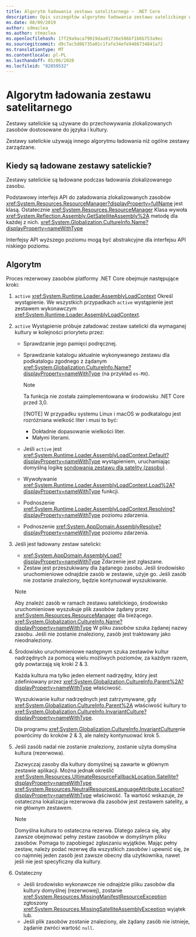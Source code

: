 ```yaml
---
title: Algorytm ładowania zestawu satelitarnego — .NET Core
description: Opis szczegółów algorytmu ładowania zestawu satelickiego w programie .NET Core
ms.date: 08/09/2019
author: sdmaclea
ms.author: stmaclea
ms.openlocfilehash: 17f29a9aca79019daa91736e586bf1b6b753a9ec
ms.sourcegitcommit: d9c7ac5d06735a01c1fafe34efe9486734841a72
ms.translationtype: MT
ms.contentlocale: pl-PL
ms.lasthandoff: 05/06/2020
ms.locfileid: "82859532"
---
```

# <a name="satellite-assembly-loading-algorithm"></a>Algorytm ładowania zestawu satelitarnego

Zestawy satelickie są używane do przechowywania zlokalizowanych zasobów dostosowane do języka i kultury.

Zestawy satelickie używają innego algorytmu ładowania niż ogólne zestawy zarządzane.

## <a name="when-are-satellite-assemblies-loaded"></a>Kiedy są ładowane zestawy satelickie?

Zestawy satelickie są ładowane podczas ładowania zlokalizowanego zasobu.

Podstawowy interfejs API do załadowania zlokalizowanych zasobów <xref:System.Resources.ResourceManager?displayProperty=fullName> jest klasą. Ostatecznie <xref:System.Resources.ResourceManager> Klasa wywoła <xref:System.Reflection.Assembly.GetSatelliteAssembly%2A> metodę dla każdej z nich. <xref:System.Globalization.CultureInfo.Name?displayProperty=nameWithType>

Interfejsy API wyższego poziomu mogą być abstrakcyjne dla interfejsu API niskiego poziomu.

## <a name="algorithm"></a>Algorytm

Proces rezerwowy zasobów platformy .NET Core obejmuje następujące kroki:

1. `active` <xref:System.Runtime.Loader.AssemblyLoadContext> Określ wystąpienie. We wszystkich przypadkach `active` wystąpienie jest zestawem wykonawczym <xref:System.Runtime.Loader.AssemblyLoadContext>.

2. `active` Wystąpienie próbuje załadować zestaw satelicki dla wymaganej kultury w kolejności priorytetu przez:
    - Sprawdzanie jego pamięci podręcznej.
    - Sprawdzanie katalogu aktualnie wykonywanego zestawu dla podkatalogu zgodnego z żądanym <xref:System.Globalization.CultureInfo.Name?displayProperty=nameWithType> (na przykład `es-MX`).

        > [!NOTE]
        > Ta funkcja nie została zaimplementowana w środowisku .NET Core przed 3,0.
        >
        > [!NOTE]
        > W przypadku systemu Linux i macOS w podkatalogu jest rozróżniana wielkość liter i musi to być:
        >
        > - Dokładnie dopasowanie wielkości liter.
        > - Małymi literami.

    - Jeśli `active` jest <xref:System.Runtime.Loader.AssemblyLoadContext.Default?displayProperty=nameWithType> wystąpieniem, uruchamiając domyślną logikę [sondowania zestawu dla satelity (zasobu)](default-probing.md#satellite-resource-assembly-probing) .

    - Wywoływanie <xref:System.Runtime.Loader.AssemblyLoadContext.Load%2A?displayProperty=nameWithType> funkcji.

    - Podnoszenie <xref:System.Runtime.Loader.AssemblyLoadContext.Resolving?displayProperty=nameWithType> poziomu zdarzenia.

    - Podnoszenie <xref:System.AppDomain.AssemblyResolve?displayProperty=nameWithType> poziomu zdarzenia.

3. Jeśli jest ładowany zestaw satelicki:
   - <xref:System.AppDomain.AssemblyLoad?displayProperty=nameWithType> Zdarzenie jest zgłaszane.
   - Zestaw jest przeszukiwany dla żądanego zasobu. Jeśli środowisko uruchomieniowe odnajdzie zasób w zestawie, użyje go. Jeśli zasób nie zostanie znaleziony, będzie kontynuował wyszukiwanie.

    > [!NOTE]
    > Aby znaleźć zasób w ramach zestawu satelickiego, środowisko uruchomieniowe wyszukuje plik zasobów żądany przez <xref:System.Resources.ResourceManager> dla bieżącego. <xref:System.Globalization.CultureInfo.Name?displayProperty=nameWithType> W pliku zasobów szuka żądanej nazwy zasobu. Jeśli nie zostanie znaleziony, zasób jest traktowany jako nieodnaleziony.

4. Środowisko uruchomieniowe następnym szuka zestawów kultur nadrzędnych za pomocą wielu możliwych poziomów, za każdym razem, gdy powtarzają się kroki 2 & 3.

    Każda kultura ma tylko jeden element nadrzędny, który jest zdefiniowany przez <xref:System.Globalization.CultureInfo.Parent%2A?displayProperty=nameWithType> właściwość.

    Wyszukiwanie kultur nadrzędnych jest zatrzymywane, gdy <xref:System.Globalization.CultureInfo.Parent%2A> właściwość kultury to <xref:System.Globalization.CultureInfo.InvariantCulture?displayProperty=nameWithType>.

    Dla programu <xref:System.Globalization.CultureInfo.InvariantCulture>nie powrócimy do kroków 2 & 3, ale należy kontynuować krok 5.

5. Jeśli zasób nadal nie zostanie znaleziony, zostanie użyta domyślna kultura (rezerwowa).

   Zazwyczaj zasoby dla kultury domyślnej są zawarte w głównym zestawie aplikacji. Można jednak określić <xref:System.Resources.UltimateResourceFallbackLocation.Satellite?displayProperty=nameWithType> <xref:System.Resources.NeutralResourcesLanguageAttribute.Location?displayProperty=nameWithType> właściwość. Ta wartość wskazuje, że ostateczna lokalizacja rezerwowa dla zasobów jest zestawem satelity, a nie głównym zestawem.

    > [!NOTE]
    > Domyślna kultura to ostateczna rezerwa. Dlatego zaleca się, aby zawsze obejmować pełny zestaw zasobów w domyślnym pliku zasobów. Pomaga to zapobiegać zgłaszaniu wyjątków. Mając pełny zestaw, należy podać rezerwę dla wszystkich zasobów i upewnić się, że co najmniej jeden zasób jest zawsze obecny dla użytkownika, nawet jeśli nie jest specyficzny dla kultury.

6. Ostateczny
   - Jeśli środowisko wykonawcze nie odnajdzie pliku zasobów dla kultury domyślnej (rezerwowej), zostanie <xref:System.Resources.MissingManifestResourceException> zgłoszony <xref:System.Resources.MissingSatelliteAssemblyException> wyjątek lub.
   - Jeśli plik zasobów zostanie znaleziony, ale żądany zasób nie istnieje, żądanie zwróci wartość `null`.
